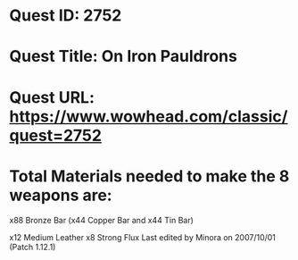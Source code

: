 # Quest ID: 2752
# Quest Title: On Iron Pauldrons
# Quest URL: https://www.wowhead.com/classic/quest=2752
# Total Materials needed to make the 8 weapons are:

x88 Bronze Bar (x44 Copper Bar and x44 Tin Bar)

x12 Medium Leather
x8 Strong Flux
Last edited by Minora on 2007/10/01 (Patch 1.12.1)